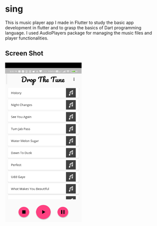 # sing

This is music player app I made in Flutter to study the basic app development in flutter and to grasp the basics of Dart programming language. I used AudioPlayers package for managing the music files and player functionalities.
## Screen Shot

<img src="https://github.com/naharamal/Music-Player-in-Flutter/blob/master/scrn_shot.jpg" width="250">





